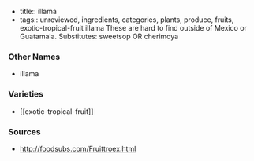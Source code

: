 - title:: illama
- tags:: unreviewed, ingredients, categories, plants, produce, fruits, exotic-tropical-fruit
illama These are hard to find outside of Mexico or Guatamala. Substitutes: sweetsop OR cherimoya

### Other Names

* illama

### Varieties

* [[exotic-tropical-fruit]]

### Sources
* http://foodsubs.com/Fruittroex.html
